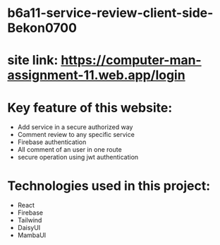 # b6a11-service-review-client-side-Bekon0700

# site link: https://computer-man-assignment-11.web.app/login

# Key feature of this website:
* Add service in a secure authorized way
* Comment review to any specific service
* Firebase authentication
* All comment of an user in one route
* secure operation using jwt authentication

# Technologies used in this project:
* React
* Firebase
* Tailwind
* DaisyUI
* MambaUI